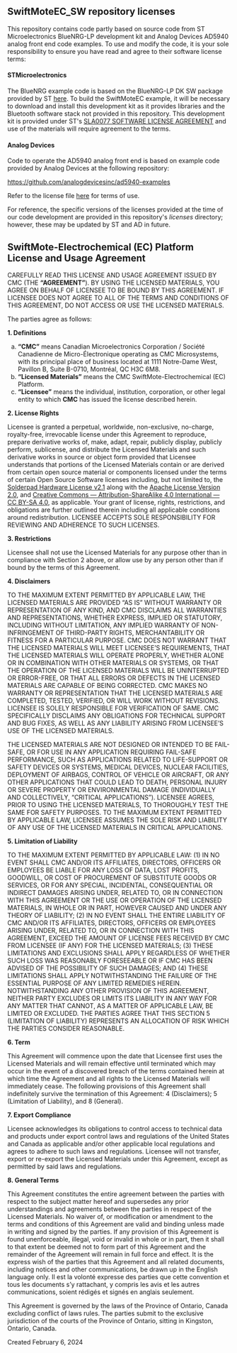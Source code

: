## SwiftMoteEC_SW repository licenses

This repository contains code partly based on source code from ST Microelectronics BlueNRG-LP development kit and Analog Devices AD5940 analog front end code examples. To use and modify the code, it is your sole responsibility to ensure you have read and agree to their software license terms:

#### STMicroelectronics

The BlueNRG example code is based on the BlueNRG-LP DK SW package provided by ST [here](https://www.st.com/en/embedded-software/stsw-bnrglp-dk.html). To build the SwiftMoteEC example, it will be necessary to download and install this development kit as it provides libraries and the Bluetooth software stack not provided in this repository. This development kit is provided under ST's [SLA0077 SOFTWARE LICENSE AGREEMENT](https://www.st.com/en/embedded-software/stsw-bnrglp-dk.html) and use of the materials will require agreement to the terms.

#### Analog Devices

Code to operate the AD5940 analog front end is based on example code provided by Analog Devices at the following repository:

https://github.com/analogdevicesinc/ad5940-examples

Refer to the license file [here](https://github.com/analogdevicesinc/ad5940-examples/blob/master/LICENSE) for terms of use.

For reference, the specific versions of the licenses provided at the time of our code development are provided in this repository's *licenses* directory; however, these may be updated by ST and AD in future.



## SwiftMote-Electrochemical (EC) Platform License and Usage Agreement

CAREFULLY READ THIS LICENSE AND USAGE AGREEMENT ISSUED BY CMC (THE **“AGREEMENT”**). BY USING THE LICENSED MATERIALS, YOU AGREE ON BEHALF OF LICENSEE TO BE BOUND BY THIS AGREEMENT. IF LICENSEE DOES NOT AGREE TO ALL OF THE TERMS AND CONDITIONS OF THIS AGREEMENT, DO NOT ACCESS OR USE THE LICENSED MATERIALS.

The parties agree as follows:

**1.	Definitions**

<ol type="a">
  <li><strong>“CMC”</strong> means Canadian Microelectronics Corporation / Société Canadienne de  Micro-Électronique operating as CMC Microsystems, with its principal place of business located at 1111 Notre-Dame West, Pavillon B, Suite B-0710, Montréal, QC H3C 6M8.</li>
  <li><strong>“Licensed Materials”</strong> means the CMC SwiftMote-Electrochemical (EC) Platform.</li>
  <li><strong>“Licensee”</strong> means the individual, institution, corporation, or other legal entity to which <strong>CMC</strong> has issued the license described herein.</li>
</ol>

**2. License Rights**

  Licensee is granted a perpetual, worldwide, non-exclusive, no-charge, royalty-free, irrevocable license under this Agreement to reproduce, prepare derivative works of, make, adapt, repair, publicly display, publicly perform, sublicense, and distribute the Licensed Materials and such derivative works in source or object form provided that Licensee understands that portions of the Licensed Materials contain or are derived from certain open source material or components licensed under the terms of certain Open Source Software licenses including, but not limited to, the [Solderpad Hardware License v2.1](https://github.com/openhwgroup/core-v-mcu/blob/master/LICENSE.md) along with the [Apache License Version 2.0](https://apache.org/licenses/LICENSE-2.0.txt), and [Creative Commons — Attribution-ShareAlike 4.0 International — CC BY-SA 4.0](https://creativecommons.org/licenses/by-sa/4.0/legalcode), as applicable.  Your grant of license, rights, restrictions, and obligations are further outlined therein including all applicable conditions around redistribution. LICENSEE ACCEPTS SOLE RESPONSIBILITY FOR REVIEWING AND ADHERENCE TO SUCH LICENSES.

**3. Restrictions**

  Licensee shall not use the Licensed Materials for any purpose other than in compliance with Section 2 above, or allow use by any person other than if bound by the terms of this Agreement.

**4. Disclaimers**

  TO THE MAXIMUM EXTENT PERMITTED BY APPLICABLE LAW, THE LICENSED MATERIALS ARE PROVIDED “AS IS” WITHOUT WARRANTY OR REPRESENTATION OF ANY KIND, AND CMC DISCLAIMS ALL WARRANTIES AND REPRESENTATIONS, WHETHER EXPRESS, IMPLIED OR STATUTORY, INCLUDING WITHOUT LIMITATION, ANY IMPLIED WARRANTY OF NON-INFRINGEMENT OF THIRD-PARTY RIGHTS, MERCHANTABILITY OR FITNESS FOR A PARTICULAR PURPOSE. CMC DOES NOT WARRANT THAT THE LICENSED MATERIALS WILL MEET LICENSEE’S REQUIREMENTS, THAT THE LICENSED MATERIALS WILL OPERATE PROPERLY, WHETHER ALONE OR IN COMBINATION WITH OTHER MATERIALS OR SYSTEMS, OR THAT THE OPERATION OF THE LICENSED MATERIALS WILL BE UNINTERRUPTED OR ERROR-FREE, OR THAT ALL ERRORS OR DEFECTS IN THE LICENSED MATERIALS ARE CAPABLE OF BEING CORRECTED. CMC MAKES NO WARRANTY OR REPRESENTATION THAT THE LICENSED MATERIALS ARE COMPLETED, TESTED, VERIFIED, OR WILL WORK WITHOUT REVISIONS. LICENSEE IS SOLELY RESPONSIBLE FOR VERIFICATION OF SAME. CMC SPECIFICALLY DISCLAIMS ANY OBLIGATIONS FOR TECHNICAL SUPPORT AND BUG FIXES, AS WELL AS ANY LIABILITY ARISING FROM LICENSEE’S USE OF THE LICENSED MATERIALS.

  THE LICENSED MATERIALS ARE NOT DESIGNED OR INTENDED TO BE FAIL-SAFE, OR FOR USE IN ANY APPLICATION REQUIRING FAIL-SAFE PERFORMANCE, SUCH AS APPLICATIONS RELATED TO LIFE-SUPPORT OR SAFETY DEVICES OR SYSTEMS, MEDICAL DEVICES, NUCLEAR FACILITIES, DEPLOYMENT OF AIRBAGS, CONTROL OF VEHICLE OR AIRCRAFT, OR ANY OTHER APPLICATIONS THAT COULD LEAD TO DEATH, PERSONAL INJURY OR SEVERE PROPERTY OR ENVIRONMENTAL DAMAGE (INDIVIDUALLY AND COLLECTIVELY, “CRITICAL APPLICATIONS”). LICENSEE AGREES, PRIOR TO USING THE LICENSED MATERIALS, TO THOROUGHLY TEST THE SAME FOR SAFETY PURPOSES. TO THE MAXIMUM EXTENT PERMITTED BY APPLICABLE LAW, LICENSEE ASSUMES THE SOLE RISK AND LIABILITY OF ANY USE OF THE LICENSED MATERIALS IN CRITICAL APPLICATIONS.


**5. Limitation of Liability**

  TO THE MAXIMUM EXTENT PERMITTED BY APPLICABLE LAW: (1) IN NO EVENT SHALL CMC AND/OR ITS AFFILIATES, DIRECTORS, OFFICERS OR EMPLOYEES BE LIABLE FOR ANY LOSS OF DATA, LOST PROFITS, GOODWILL, OR COST OF PROCUREMENT OF SUBSTITUTE GOODS OR SERVICES, OR FOR ANY SPECIAL, INCIDENTAL, CONSEQUENTIAL OR INDIRECT DAMAGES ARISING UNDER, RELATED TO, OR IN CONNECTION WITH THIS AGREEMENT OR THE USE OR OPERATION OF THE LICENSED MATERIALS, IN WHOLE OR IN PART, HOWEVER CAUSED AND UNDER ANY THEORY OF LIABILITY; (2) IN NO EVENT SHALL THE ENTIRE LIABILITY OF CMC AND/OR ITS AFFILIATES, DIRECTORS, OFFICERS OR EMPLOYEES ARISING UNDER, RELATED TO, OR IN CONNECTION WITH THIS AGREEMENT, EXCEED THE AMOUNT OF LICENSE FEES RECEIVED BY CMC FROM LICENSEE (IF ANY) FOR THE LICENSED MATERIALS; (3) THESE LIMITATIONS AND EXCLUSIONS SHALL APPLY REGARDLESS OF WHETHER SUCH LOSS WAS REASONABLY FORESEEABLE OR IF CMC HAS BEEN ADVISED OF THE POSSIBILITY OF SUCH DAMAGES; AND (4) THESE LIMITATIONS SHALL APPLY NOTWITHSTANDING THE FAILURE OF THE ESSENTIAL PURPOSE OF ANY LIMITED REMEDIES HEREIN. NOTWITHSTANDING ANY OTHER PROVISION OF THIS AGREEMENT, NEITHER PARTY EXCLUDES OR LIMITS ITS LIABILITY IN ANY WAY FOR ANY MATTER THAT CANNOT, AS A MATTER OF APPLICABLE LAW, BE LIMITED OR EXCLUDED. THE PARTIES AGREE THAT THIS SECTION 5 (LIMITATION OF LIABILITY) REPRESENTS AN ALLOCATION OF RISK WHICH THE PARTIES CONSIDER REASONABLE.

**6. Term**

  This Agreement will commence upon the date that Licensee first uses the Licensed Materials and will remain effective until terminated which may occur in the event of a discovered breach of the terms contained herein at which time the Agreement and all rights to the Licensed Materials will immediately cease. The following provisions of this Agreement shall indefinitely survive the termination of this Agreement: 4 (Disclaimers); 5 (Limitation of Liability), and 8 (General).

**7. Export Compliance**

  Licensee acknowledges its obligations to control access to technical data and products under export control laws and regulations of the United States and Canada as applicable and/or other applicable local regulations and agrees to adhere to such laws and regulations.  Licensee will not transfer, export or re-export the Licensed Materials under this Agreement, except as permitted by said laws and regulations.

**8. General Terms**

  This Agreement constitutes the entire agreement between the parties with respect to the subject matter hereof and supersedes any prior understandings and agreements between the parties in respect of the Licensed Materials. No waiver of, or modification or amendment to the terms and conditions of this Agreement are valid and binding unless made in writing and signed by the parties. If any provision of this Agreement is found unenforceable, illegal, void or invalid in whole or in part, then it shall to that extent be deemed not to form part of this Agreement and the remainder of the Agreement will remain in full force and effect. It is the express wish of the parties that this Agreement and all related documents, including notices and other communications, be drawn up in the English language only. Il est la volonté expresse des parties que cette convention et tous les documents s’y rattachant, y compris les avis et les autres communications, soient rédigés et signés en anglais seulement.

  This Agreement is governed by the laws of the Province of Ontario, Canada excluding conflict of laws rules. The parties submit to the exclusive jurisdiction of the courts of the Province of Ontario, sitting in Kingston, Ontario, Canada.

Created February 6, 2024
